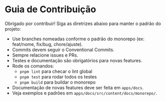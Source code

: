 # Guia de Contribuição

Obrigado por contribuir! Siga as diretrizes abaixo para manter o padrão do projeto:

- Use branches nomeadas conforme o padrão do monorepo (ex: feat/nome, fix/bug, chore/ajuste).
- Commits devem seguir o Conventional Commits.
- Sempre relacione issues e PRs.
- Testes e documentação são obrigatórios para novas features.
- Rode os comandos:
  - `pnpm lint` para checar o lint global
  - `pnpm test` para rodar todos os testes
  - `pnpm build` para buildar o monorepo
- Documentação de novas features deve ser feita em `apps/docs`.
- Veja exemplos e padrões em `apps/docs/src/content/docs/monorepo/`.
